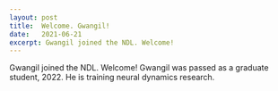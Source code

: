 ```yaml
---
layout: post
title:  Welcome. Gwangil!
date:   2021-06-21
excerpt: Gwangil joined the NDL. Welcome!
---
```


  Gwangil joined the NDL. Welcome!  Gwangil was passed as a graduate student, 2022. He is training neural dynamics research.
